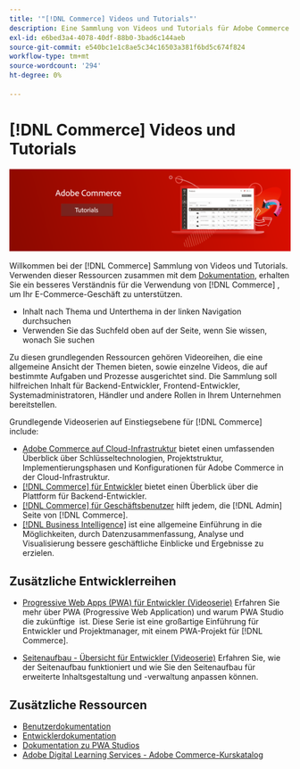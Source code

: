 ```yaml
---
title: '"[!DNL Commerce] Videos und Tutorials"'
description: Eine Sammlung von Videos und Tutorials für Adobe Commerce und Magento Open Source
exl-id: e6bed3a4-4078-40df-88b0-3bad6c144aeb
source-git-commit: e540bc1e1c8ae5c34c16503a381f6bd5c674f824
workflow-type: tm+mt
source-wordcount: '294'
ht-degree: 0%

---
```


# [!DNL Commerce] Videos und Tutorials

![](./assets/banner.png)

Willkommen bei der [!DNL Commerce] Sammlung von Videos und Tutorials. Verwenden dieser Ressourcen zusammen mit dem [Dokumentation](https://experienceleague.adobe.com/docs/commerce.html), erhalten Sie ein besseres Verständnis für die Verwendung von [!DNL Commerce] , um Ihr E-Commerce-Geschäft zu unterstützen.

- Inhalt nach Thema und Unterthema in der linken Navigation durchsuchen
- Verwenden Sie das Suchfeld oben auf der Seite, wenn Sie wissen, wonach Sie suchen

Zu diesen grundlegenden Ressourcen gehören Videoreihen, die eine allgemeine Ansicht der Themen bieten, sowie einzelne Videos, die auf bestimmte Aufgaben und Prozesse ausgerichtet sind. Die Sammlung soll hilfreichen Inhalt für Backend-Entwickler, Frontend-Entwickler, Systemadministratoren, Händler und andere Rollen in Ihrem Unternehmen bereitstellen.

Grundlegende Videoserien auf Einstiegsebene für [!DNL Commerce] include:

- [Adobe Commerce auf Cloud-Infrastruktur](./cloud/1-overview.md) bietet einen umfassenden Überblick über Schlüsseltechnologien, Projektstruktur, Implementierungsphasen und Konfigurationen für Adobe Commerce in der Cloud-Infrastruktur.
- [[!DNL Commerce] für Entwickler](./developer/backend-1-1-overview.md) bietet einen Überblick über die Plattform für Backend-Entwickler.
- [[!DNL Commerce] für Geschäftsbenutzer](./merchant/introduction/1-1-menus.md) hilft jedem, die [!DNL Admin] Seite von [!DNL Commerce].
- [[!DNL Business Intelligence]](./merchant/business-intelligence/1-overview.md) ist eine allgemeine Einführung in die Möglichkeiten, durch Datenzusammenfassung, Analyse und Visualisierung bessere geschäftliche Einblicke und Ergebnisse zu erzielen.

## Zusätzliche Entwicklerreihen

- [Progressive Web Apps (PWA) für Entwickler (Videoserie)](./pwa/introduction/1-overview.md) Erfahren Sie mehr über PWA (Progressive Web Application) und warum PWA Studio die zukünftige &#x200B; ist. Diese Serie ist eine großartige Einführung für Entwickler und Projektmanager, mit einem PWA-Projekt für [!DNL Commerce].

- [Seitenaufbau - Übersicht für Entwickler (Videoserie)](./developer/page-builder/1-intro-case-studies.md) Erfahren Sie, wie der Seitenaufbau funktioniert und wie Sie den Seitenaufbau für erweiterte Inhaltsgestaltung und -verwaltung anpassen können.

<!--
- **[Security planning for [!DNL Commerce] (video series)](./security/summit-security/1-summit-security.md)**
    <br>
    *How the e-commerce threat landscape is changing. The importance of security for the customer running an e-commerce application and specific processes and practices for securing Magento*
-->

## Zusätzliche Ressourcen

- [Benutzerdokumentation](https://docs.magento.com/)
- [Entwicklerdokumentation](https://devdocs.magento.com/)
- [Dokumentation zu PWA Studios](https://developer.adobe.com/commerce/pwa-studio/)
- [Adobe Digital Learning Services - Adobe Commerce-Kurskatalog](https://learning.adobe.com/catalog.html?solution=Adobe%20Commerce)
